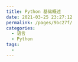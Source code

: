 ```yaml
---
title: Python 基础概述
date: 2021-03-25 23:27:12
permalink: /pages/9bc27f/
categories:
  - 语言
  - Python
tags:
  - 
---
```

